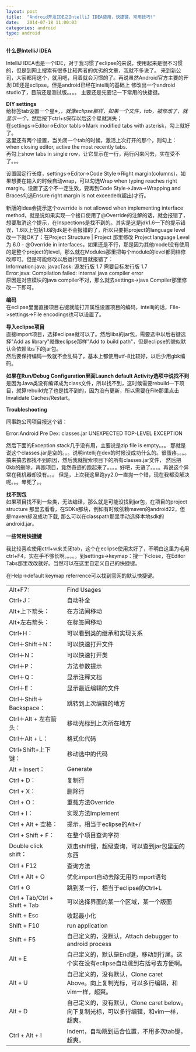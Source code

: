 ```yaml
---
layout: post
title:  "Android开发IDE之IntelliJ IDEA使用，快捷键，常用技巧!"
date:   2014-07-18 11:00:03
categories: android
type: android
---
```


**什么是IntelliJ IDEA**

IntelliJ IDEA也是一个IDE，对于我习惯了eclipse的来说，使用起来是很不习惯的，但是到网上搜索有很多比较两者的优劣的文章，我就不多说了。
来到新公司，大家都用这个，就用吧，用着就会习惯的了。再说虽然Android官方主要的开发IDE还是eclipse，但是android已经在intellij的基础上
修改出一个android studio了，目前还是测试版。。。。
主要还是先要记一下常用的快捷键。

**DIY settings**  
给标签tab设置一个星※，*，就像eclipse那样，如果一个文件，tab，被修改了，就显示一个*，然后按下ctrl+s保存以后这个星就消失；  
在settings->Editor->Editor tabls->Mark modified tabs with asterisk，勾上就好了。  
这里还有两个设置，当关闭一个tab的时候，激活上次打开的那个，则勾上：when closing editor, active the most recently tabs.  
再勾上show tabs in single row，让它显示在一行，两行闪来闪去，实在受不了。。。

设置固定行长度，settings->Editor->Code Style->Right margin(columns)，如果想要在输入的时候自动wrap，可以勾选Wrap when typing reaches right margin。设置了这个不一定生效，要再到Code Style->Java->Wrapping and Braces勾选Ensure right margin is not exceeded(超出)才行。

新版的idea会提示这个override is not allowed when implementing interface method，就是说如果实现一个接口使用了@Override的注解的话，就会报错了，想要取消这个提示，在Inspections是找不到的。其实是这是jdk1.6一下的提示错误，1.6以上包括1.6的jdk是不会报错的了，所以只要把project的language level改一下就OK了：在Project Structure | Project 那里修改 Project language Level 为 6.0 - @Override in interfaces，如果还是不行，那是因为其他model没有使用的是整个project的level，那么就在Modules那里把每个module的level都同样修改即可。但是可能修改以后运行项目就报错了：  
Information:java: javacTask: 源发行版 1.7 需要目标发行版 1.7  
Error:java: Compilation failed: internal java compiler error  
原因是对应模块的java compiler不对，那么就去settings->java Compiler那里修改一下即可。

**编码**  
在eclipse里面直接项目右键就能打开属性设置项目的编码，intellij的话，File->settings->File encodings也可以设置了。

**导入eclipse项目**  
直接import项目，选择eclipse就可以了。然后libs的jar包，需要选中以后右键选择"Add as library"就像eclipse那样"Add to build path"，但是eclipse的貌似默认会依赖libs下的jar包。  
然后要保持编码一致就不会乱码了，基本上都使用utf-8比较好，以后少用gbk编码。

**如果在Run/Debug Configuration里面Launch default Activity选项中说找不到**  
是因为Java类没有编译成为class文件，所以找不到，这时候需要rebuild一下项目，就算rebuild完了也是找不到的，因为没有更新，所以需要在File那里点击Invalidate Caches/Restart。

**Troubleshooting**

同事跑公司项目报这个错：

Error:Android Pre Dex: classes.jar UNEXPECTED TOP-LEVEL EXCEPTION

然后下面的Exception stack几乎没有用，主要说是zip file is empty。。。
那就是说这个classes.jar是空的。。。说明intellij在dex的时候没成功什么的。很蛋疼。。。。搞来搞去都找不到原因，然后我就搜索项目下的所有classes.jar文件，
然后把0kb的删除，再跑项目，竟然奇迹的跑起来了。。。。好吧，无语了。。。。再说这个异常在我机器却没有。。。
但是，上次我这里跑yy2.0一直抛一个错，现在我都没解决呢。。。晕死了。。

**找不到包**  
如果项目找不到一些类，无法编译，那么就是可能没找到jar包，在项目的project structure 那里去看看，在SDKs那块，例如有时候依赖maven的android22，但是maven却没成功下载, 那么可以在classpath那里手动选择本地sdk的android.jar。

**一些常用快捷键**

我比较喜欢使用ctrl+w来关闭tab，这个在eclipse使用太好了，不明白这里为毛用ctrl+F4，实在手不够长啊。。。。。到settings->keymap：搜一下close，在Editor Tabs那里改改就好。当然可以在这里自定义自己的快捷键。

在Help->default keymap referrence可以找到官网的默认快捷键。

<table>
	<tr>
		<td>Alt+F7:  </td>
		<td>Find Usages</td>
	</tr>
	<tr>
		<td>Ctrl+J： </td>
		<td>自动补全</td>
	</tr>
	<tr>
		<td>Alt+上下箭头： </td>
		<td>在方法间移动</td>
	</tr>
	<tr>
		<td>Alt+左右箭头：</td>
		<td>在标签间移动</td>
	</tr>
	<tr>
		<td>Ctrl+H： </td>
		<td>可以看到类的继承和实现关系</td>
	</tr>
	<tr>
		<td>Ctrl＋Shift＋N：</td>
		<td>可以快速打开文件</td>
	</tr>
	<tr>
		<td>Ctrl＋N：</td>
		<td>可以快速打开类</td>
	</tr>
	<tr>
		<td>Ctrl＋P：</td>
		<td>方法参数提示</td>
	</tr>
	<tr>
		<td>Ctrl＋Q：</td>
		<td>显示注释文档</td>
	</tr>
	<tr>
		<td>Ctrl＋E：</td>
		<td>显示最近编辑的文件</td>
	</tr>
	<tr>
		<td>Ctrl＋Shift＋Backspace：</td>
		<td>跳转到上次编辑的地方</td>
	</tr>
	<tr>
		<td>Ctrl＋Alt + 左右箭头：</td>
		<td>移动光标到上次所在地方</td>
	</tr>
	<tr>
		<td>Ctrl＋Alt + L：</td>
		<td>格式化代码</td>
	</tr>
	<tr>
		<td>Ctrl+Shift+上下键：</td>
		<td>移动选中的代码</td>
	</tr>
	<tr>
		<td>Alt + Insert：</td>
		<td>Generate</td>
	</tr>
	<tr>
		<td>Ctrl + D：</td>
		<td>复制行</td>
	</tr>
	<tr>
		<td>Ctrl + X：</td>
		<td>删除行</td>
	</tr>
	<tr>
		<td>Ctrl + O：</td>
		<td>重载方法Override</td>
	</tr>
	<tr>
		<td>Ctrl + I：</td>
		<td>实现方法Implement</td>
	</tr>
	<tr>
		<td>Ctrl + Alt + 空格：</td>
		<td>提示，相当于eclipse的Alt+/</td>
	</tr>
	<tr>
		<td>Ctrl + Shift + F：</td>
		<td>在整个项目查询字符</td>
	</tr>
	<tr>
		<td>Double click shift：</td>
		<td>双击shift键，超级查询，可以查到jar包里面的东西</td>
	</tr>
	<tr>
		<td>Ctrl + F12</td>
		<td>查询方法</td>
	</tr>
	<tr>
		<td>Ctrl + Alt + O</td>
		<td>优化import自动去除无用的import语句</td>
	</tr>
	<tr>
		<td>Ctrl + G</td>
		<td>跳到某一行，相当于eclipse的Ctrl+L</td>
	</tr>
	<tr>
		<td>Ctrl + Tab/Ctrl + Shift + Tab</td>
		<td>可以选择界面的某一个区域，某一个版面</td>
	</tr>
	<tr>
		<td>Shift + Esc</td>
		<td>收起最小化</td>
	</tr>
	<tr>
		<td>Shift + F10</td>
		<td>run application</td>
	</tr>
	<tr>
		<td>Shift + F5</td>
		<td>自己定义的，没默认，Attach debugger to android process</td>
	</tr>
	<tr>
		<td>Alt + E</td>
		<td>自己定义的，默认是End键，移动到行尾。这个实在没有eclipse自动跳到右括号去方便啊。</td>
	</tr>
	<tr>
		<td>Alt + U</td>
		<td>自己定义的，没有默认，Clone caret Above。向上复制光标，可以多行编辑，和vim一样，超爽。</td>
	</tr>
	<tr>
		<td>Alt + D</td>
		<td>自己定义的，没有默认，Clone caret below。向下复制光标，可以多行编辑，和vim一样，超爽。</td>
	</tr>
	<tr>
		<td>Ctrl + Alt + I</td>
		<td>Indent，自动跳到适合位置，不用多次tab键，超爽。</td>
	</tr>
</table>

 

